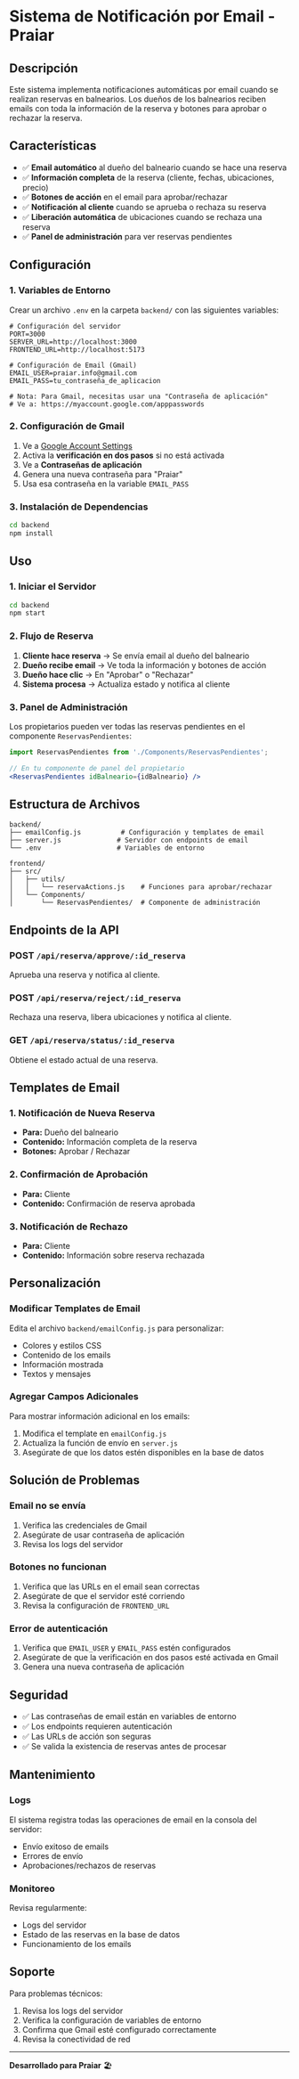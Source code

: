 # Sistema de Notificación por Email - Praiar

## Descripción

Este sistema implementa notificaciones automáticas por email cuando se realizan reservas en balnearios. Los dueños de los balnearios reciben emails con toda la información de la reserva y botones para aprobar o rechazar la reserva.

## Características

- ✅ **Email automático** al dueño del balneario cuando se hace una reserva
- ✅ **Información completa** de la reserva (cliente, fechas, ubicaciones, precio)
- ✅ **Botones de acción** en el email para aprobar/rechazar
- ✅ **Notificación al cliente** cuando se aprueba o rechaza su reserva
- ✅ **Liberación automática** de ubicaciones cuando se rechaza una reserva
- ✅ **Panel de administración** para ver reservas pendientes

## Configuración

### 1. Variables de Entorno

Crear un archivo `.env` en la carpeta `backend/` con las siguientes variables:

```env
# Configuración del servidor
PORT=3000
SERVER_URL=http://localhost:3000
FRONTEND_URL=http://localhost:5173

# Configuración de Email (Gmail)
EMAIL_USER=praiar.info@gmail.com
EMAIL_PASS=tu_contraseña_de_aplicacion

# Nota: Para Gmail, necesitas usar una "Contraseña de aplicación"
# Ve a: https://myaccount.google.com/apppasswords
```

### 2. Configuración de Gmail

1. Ve a [Google Account Settings](https://myaccount.google.com/)
2. Activa la **verificación en dos pasos** si no está activada
3. Ve a **Contraseñas de aplicación**
4. Genera una nueva contraseña para "Praiar"
5. Usa esa contraseña en la variable `EMAIL_PASS`

### 3. Instalación de Dependencias

```bash
cd backend
npm install
```

## Uso

### 1. Iniciar el Servidor

```bash
cd backend
npm start
```

### 2. Flujo de Reserva

1. **Cliente hace reserva** → Se envía email al dueño del balneario
2. **Dueño recibe email** → Ve toda la información y botones de acción
3. **Dueño hace clic** → En "Aprobar" o "Rechazar"
4. **Sistema procesa** → Actualiza estado y notifica al cliente

### 3. Panel de Administración

Los propietarios pueden ver todas las reservas pendientes en el componente `ReservasPendientes`:

```jsx
import ReservasPendientes from './Components/ReservasPendientes';

// En tu componente de panel del propietario
<ReservasPendientes idBalneario={idBalneario} />
```

## Estructura de Archivos

```
backend/
├── emailConfig.js          # Configuración y templates de email
├── server.js              # Servidor con endpoints de email
└── .env                   # Variables de entorno

frontend/
├── src/
│   ├── utils/
│   │   └── reservaActions.js    # Funciones para aprobar/rechazar
│   └── Components/
│       └── ReservasPendientes/  # Componente de administración
```

## Endpoints de la API

### POST `/api/reserva/approve/:id_reserva`
Aprueba una reserva y notifica al cliente.

### POST `/api/reserva/reject/:id_reserva`
Rechaza una reserva, libera ubicaciones y notifica al cliente.

### GET `/api/reserva/status/:id_reserva`
Obtiene el estado actual de una reserva.

## Templates de Email

### 1. Notificación de Nueva Reserva
- **Para:** Dueño del balneario
- **Contenido:** Información completa de la reserva
- **Botones:** Aprobar / Rechazar

### 2. Confirmación de Aprobación
- **Para:** Cliente
- **Contenido:** Confirmación de reserva aprobada

### 3. Notificación de Rechazo
- **Para:** Cliente
- **Contenido:** Información sobre reserva rechazada

## Personalización

### Modificar Templates de Email

Edita el archivo `backend/emailConfig.js` para personalizar:

- Colores y estilos CSS
- Contenido de los emails
- Información mostrada
- Textos y mensajes

### Agregar Campos Adicionales

Para mostrar información adicional en los emails:

1. Modifica el template en `emailConfig.js`
2. Actualiza la función de envío en `server.js`
3. Asegúrate de que los datos estén disponibles en la base de datos

## Solución de Problemas

### Email no se envía
1. Verifica las credenciales de Gmail
2. Asegúrate de usar contraseña de aplicación
3. Revisa los logs del servidor

### Botones no funcionan
1. Verifica que las URLs en el email sean correctas
2. Asegúrate de que el servidor esté corriendo
3. Revisa la configuración de `FRONTEND_URL`

### Error de autenticación
1. Verifica que `EMAIL_USER` y `EMAIL_PASS` estén configurados
2. Asegúrate de que la verificación en dos pasos esté activada en Gmail
3. Genera una nueva contraseña de aplicación

## Seguridad

- ✅ Las contraseñas de email están en variables de entorno
- ✅ Los endpoints requieren autenticación
- ✅ Las URLs de acción son seguras
- ✅ Se valida la existencia de reservas antes de procesar

## Mantenimiento

### Logs
El sistema registra todas las operaciones de email en la consola del servidor:
- Envío exitoso de emails
- Errores de envío
- Aprobaciones/rechazos de reservas

### Monitoreo
Revisa regularmente:
- Logs del servidor
- Estado de las reservas en la base de datos
- Funcionamiento de los emails

## Soporte

Para problemas técnicos:
1. Revisa los logs del servidor
2. Verifica la configuración de variables de entorno
3. Confirma que Gmail esté configurado correctamente
4. Revisa la conectividad de red

---

**Desarrollado para Praiar** 🏖️
